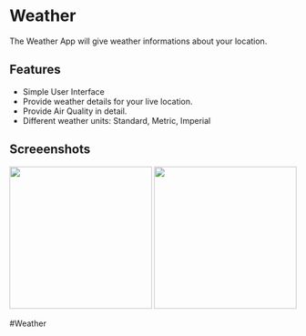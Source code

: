 # Weather

The Weather App will give weather informations about your location.

## Features
* Simple User Interface
* Provide weather details for your live location.
* Provide Air Quality in detail.
* Different weather units: Standard, Metric, Imperial

## Screeenshots
<!-- https://ibb.co/F7XH33b -->
<img src="https://i.ibb.co/SvcfyyX/1670740071901.jpg" width="250px">
<!-- https://ibb.co/XX61dVq -->
<img src="https://i.ibb.co/wy8VbYf/1670740071875.jpg" width="250px">


#Weather<br/>
